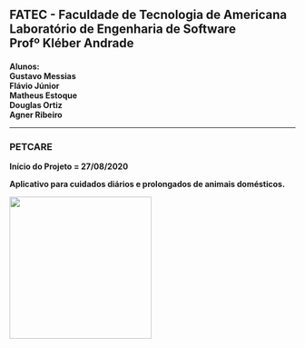<h2>FATEC - Faculdade de Tecnologia de Americana<br>
Laboratório de Engenharia de Software<br>
Profº Kléber Andrade</h2>
 <h4>
 Alunos:<br>
        Gustavo Messias<br>
        Flávio Júnior<br>
        Matheus Estoque<br>
        Douglas Ortiz<br>
        Agner Ribeiro<br>
 <hr>
 <h3>PETCARE</H3>
 
 
 <strong><p>Início do Projeto = 27/08/2020</p><strong>  

Aplicativo para cuidados diários e prolongados de animais domésticos.



<img width="250" src="http://gensoft.site/img/fundogit.fw.png">
